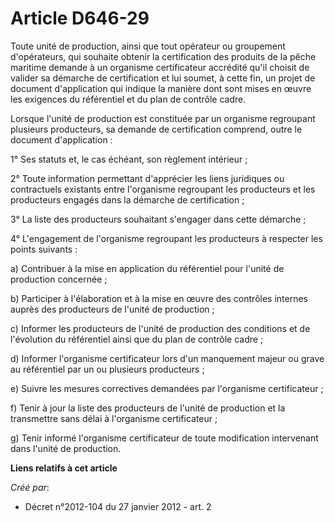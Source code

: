 # Article D646-29

Toute unité de production, ainsi que tout opérateur ou groupement d'opérateurs, qui souhaite obtenir la certification des
produits de la pêche maritime demande à un organisme certificateur accrédité qu'il choisit de valider sa démarche de
certification et lui soumet, à cette fin, un projet de document d'application qui indique la manière dont sont mises en œuvre
les exigences du référentiel et du plan de contrôle cadre. 

Lorsque l'unité de production est constituée par un organisme regroupant plusieurs producteurs, sa demande de certification
comprend, outre le document d'application : 

1° Ses statuts et, le cas échéant, son règlement intérieur ; 

2° Toute information permettant d'apprécier les liens juridiques ou contractuels existants entre l'organisme regroupant les
producteurs et les producteurs engagés dans la démarche de certification ; 

3° La liste des producteurs souhaitant s'engager dans cette démarche ; 

4° L'engagement de l'organisme regroupant les producteurs à respecter les points suivants : 

a) Contribuer à la mise en application du référentiel pour l'unité de production concernée ; 

b) Participer à l'élaboration et à la mise en œuvre des contrôles internes auprès des producteurs de l'unité de production ; 

c) Informer les producteurs de l'unité de production des conditions et de l'évolution du référentiel ainsi que du plan de
contrôle cadre ; 

d) Informer l'organisme certificateur lors d'un manquement majeur ou grave au référentiel par un ou plusieurs producteurs ; 

e) Suivre les mesures correctives demandées par l'organisme certificateur ; 

f) Tenir à jour la liste des producteurs de l'unité de production et la transmettre sans délai à l'organisme certificateur ; 

g) Tenir informé l'organisme certificateur de toute modification intervenant dans l'unité de production.

**Liens relatifs à cet article**

_Créé par_:

  - Décret n°2012-104 du 27 janvier 2012 - art. 2
